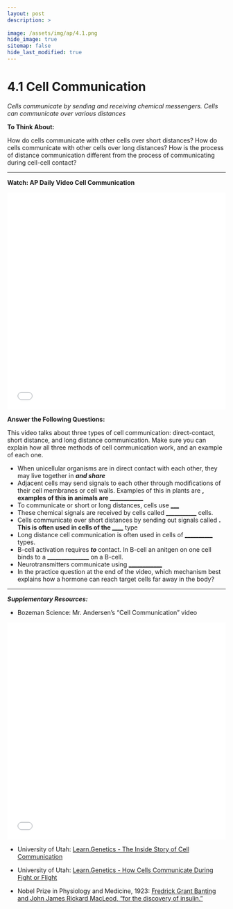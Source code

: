 ```yaml
---
layout: post
description: >
  
image: /assets/img/ap/4.1.png
hide_image: true
sitemap: false
hide_last_modified: true
---
```


# 4.1 Cell Communication

*Cells communicate by sending and receiving chemical messengers. Cells can communicate over various distances*

**To Think About:** 

How do cells communicate with other cells over short distances? 
How do cells communicate with other cells over long distances? 
How is the process of distance communication different from the process of communicating during cell-cell contact?

---

**Watch: AP Daily Video Cell Communication**

<iframe src="//player.bilibili.com/player.html?isOutside=true&aid=762646093&bvid=BV1964y1a7Xj&cid=410749940&p=34&high_quality=1&danmaku=0&autoplay=0" allowfullscreen="allowfullscreen" width="100%" height="500" scrolling="no" frameborder="0" sandbox="allow-top-navigation allow-same-origin allow-forms allow-scripts"></iframe>

**Answer the Following Questions:**

This video talks about three types of cell communication: direct-contact, short distance, and long distance communication.  Make sure you can explain how all three methods of cell communication work, and an example of each one.

-	When unicellular organisms are in direct contact with each other, they may live together in <u>_______________</u> and share <u>_______________</u>
-	Adjacent cells may send signals to each other through modifications of their cell membranes or cell walls.  Examples of this in plants are <u>____________________</u>, examples of this in animals are <u>____________</u> <u>____________________</u>
-	To communicate or short or long distances, cells use <u>_________</u> <u>____________</u>
-	These chemical signals are received by cells called <u>___________</u> cells.
-	Cells communicate over short distances by sending out signals called <u>_______</u>  <u>_____________</u>.  This is often used in cells of the <u>__________</u>  type
-	Long distance cell communication is often used in cells of <u>__________</u> types.
-	B-cell activation requires <u>_____</u> to <u>_____</u> contact.  In B-cell an anitgen on one cell binds to a <u>_______________</u> on a B-cell.
-	Neurotransmitters communicate using <u>_______</u>   <u>___________________</u>
-	In the practice question at the end of the video, which mechanism best explains how a hormone can reach target cells far away in the body?

---

***Supplementary Resources:*** 
- Bozeman Science:  Mr. Andersen’s “Cell Communication” video 

<iframe src="//player.bilibili.com/player.html?isOutside=true&aid=112935376585913&bvid=BV1ciY5eHECw&cid=500001644359851&p=1&high_quality=1&danmaku=0&autoplay=0" allowfullscreen="allowfullscreen" width="100%" height="500" scrolling="no" frameborder="0" sandbox="allow-top-navigation allow-same-origin allow-forms allow-scripts"></iframe>

- University of Utah:  [Learn.Genetics - The Inside Story of Cell Communication](https://learn.genetics.utah.edu/content/cells/insidestory/)

- University of Utah:  [Learn.Genetics - How Cells Communicate During Fight or Flight](https://learn.genetics.utah.edu/content/cells/fight_flight/)

- Nobel Prize in Physiology and Medicine, 1923:  [Fredrick Grant Banting and John James Rickard MacLeod, “for the discovery of insulin.”](https://www.nobelprize.org/prizes/medicine/1923/summary/)